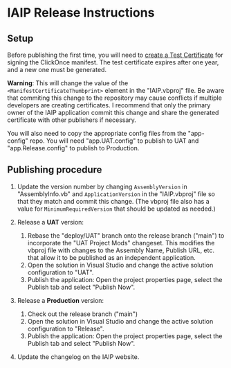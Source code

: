 # IAIP Release Instructions

## Setup

Before publishing the first time, you will need to [create a Test Certificate](https://msdn.microsoft.com/en-us/library/che5h906%28v=vs.120%29.aspx) for signing the ClickOnce manifest. The test certificate expires after one year, and a new one must be generated.

**Warning**: This will change the value of the `<ManifestCertificateThumbprint>` element in the "IAIP.vbproj" file. Be aware that commiting this change to the repository may cause conflicts if multiple developers are creating certificates. I recommend that only the primary owner of the IAIP application commit this change and share the generated certificate with other publishers if necessary.

You will also need to copy the appropriate config files from the "app-config" repo. You will need "app.UAT.config" to publish to UAT and "app.Release.config" to publish to Production.

## Publishing procedure

1. Update the version number by changing `AssemblyVersion` in "AssemblyInfo.vb" and `ApplicationVersion` in the "IAIP.vbproj" file so that they match and commit this change. (The vbproj file also has a value for `MinimumRequiredVersion` that should be updated as needed.)

1. Release a **UAT** version:

    1. Rebase the "deploy/UAT" branch onto the release branch ("main") to incorporate the "UAT Project Mods" changeset. This modifies the vbproj file with changes to the Assembly Name, Publish URL, etc. that allow it to be published as an independent application.
    2. Open the solution in Visual Studio and change the active solution configuration to "UAT".
    3. Publish the application: Open the project properties page, select the Publish tab and select "Publish Now".

1. Release a **Production** version:

    1. Check out the release branch ("main")
    2. Open the solution in Visual Studio and change the active solution configuration to "Release".
    3. Publish the application: Open the project properties page, select the Publish tab and select "Publish Now".

1. Update the changelog on the IAIP website.
